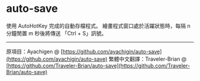# auto-save

使用 AutoHotKey 完成的自動存檔程式。
繪畫程式窗口處於活躍狀態時，每隔 n 分鐘閒置 m 秒後將傳送 「Ctrl + S」訊號。

---

原項目：Ayachigen @ [https://github.com/ayachigin/auto-save](https://github.com/ayachigin/auto-save)
繁體中文翻譯：Traveler-Brian @ [https://github.com/Traveler-Brian/auto-save](https://github.com/Traveler-Brian/auto-save)